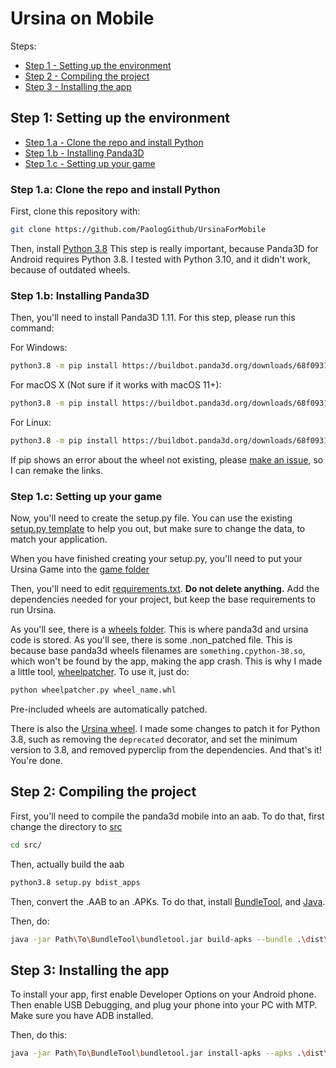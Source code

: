 # Ursina on Mobile

Steps:
* [Step 1 - Setting up the environment](#step-1-setting-up-the-environment)
* [Step 2 - Compiling the project](#step-2-compiling-the-project)
* [Step 3 - Installing the app](#step-3-installing-the-app)

## Step 1: Setting up the environment

* [Step 1.a - Clone the repo and install Python](#step-1a-clone-the-repo-and-install-python)
* [Step 1.b - Installing Panda3D](#step-1b-installing-panda3d)
* [Step 1.c - Setting up your game](#step-1c-setting-up-your-game)

### Step 1.a: Clone the repo and install Python
First, clone this repository with:
```bash
git clone https://github.com/PaologGithub/UrsinaForMobile
```

Then, install [Python 3.8](https://www.python.org/downloads/release/python-380/)
This step is really important, because Panda3D for Android requires Python 3.8.
I tested with Python 3.10, and it didn't work, because of outdated wheels.

### Step 1.b: Installing Panda3D
Then, you'll need to install Panda3D 1.11. For this step, please run this command:

For Windows:
```bash
python3.8 -m pip install https://buildbot.panda3d.org/downloads/68f0931f43284345893a90d5bba9ba5df8aa53bb/panda3d-1.11.0.dev2480-cp38-cp38-win_amd64.whl
```
For macOS X (Not sure if it works with macOS 11+):
```bash
python3.8 -m pip install https://buildbot.panda3d.org/downloads/68f0931f43284345893a90d5bba9ba5df8aa53bb/panda3d-1.11.0.dev2480-cp38-cp38-macosx_10_9_x86_64.whl
```
For Linux:
```bash
python3.8 -m pip install https://buildbot.panda3d.org/downloads/68f0931f43284345893a90d5bba9ba5df8aa53bb/panda3d-1.11.0.dev2480-cp38-cp38-manylinux2010_x86_64.whl
```

If pip shows an error about the wheel not existing, please [make an issue](https://github.com/PaologGithub/UrsinaForMobile/issues), so I can remake the links.

### Step 1.c: Setting up your game
Now, you'll need to create the setup.py file. You can use the existing [setup.py template](/src/setup.py) to help you out, but make sure to change the data, to match your application.

When you have finished creating your setup.py, you'll need to put your Ursina Game into the [game folder](/src/game)

Then, you'll need to edit [requirements.txt](/src/requirements.txt). **Do not delete anything.** Add the dependencies needed for your project, but keep the base requirements to run Ursina.

As you'll see, there is a [wheels folder](/src/wheels). This is where panda3d and ursina code is stored. As you'll see, there is some .non_patched file. This is because base panda3d wheels filenames are `something.cpython-38.so`, which won't be found by the app, making the app crash.
This is why I made a little tool, [wheelpatcher](/src/wheels/wheelpatcher.py). To use it, just do:
```bash
python wheelpatcher.py wheel_name.whl
```
Pre-included wheels are automatically patched.

There is also the [Ursina wheel](/src/wheels/ursina-7.0.0-py3-none-any.whl). I made some changes to patch it for Python 3.8, such as removing the `deprecated` decorator, and set the minimum version to 3.8, and removed pyperclip from the dependencies.
And that's it! You're done.

## Step 2: Compiling the project
First, you'll need to compile the panda3d mobile into an aab.
To do that, first change the directory to [src](/src/)
```bash
cd src/
```
Then, actually build the aab
```bash
python3.8 setup.py bdist_apps
```
Then, convert the .AAB to an .APKs. To do that, install [BundleTool](https://github.com/google/bundletool/releases), and [Java](https://www.oracle.com/java/technologies/downloads/).

Then, do:
```bash
java -jar Path\To\BundleTool\bundletool.jar build-apks --bundle .\dist\*.aab --output .\dist\app.apks --verbose
```

## Step 3: Installing the app
To install your app, first enable Developer Options on your Android phone. Then enable USB Debugging, and plug your phone into your PC with MTP. Make sure you have ADB installed.

Then, do this:
```bash
java -jar Path\To\BundleTool\bundletool.jar install-apks --apks .\dist\*.apks
```